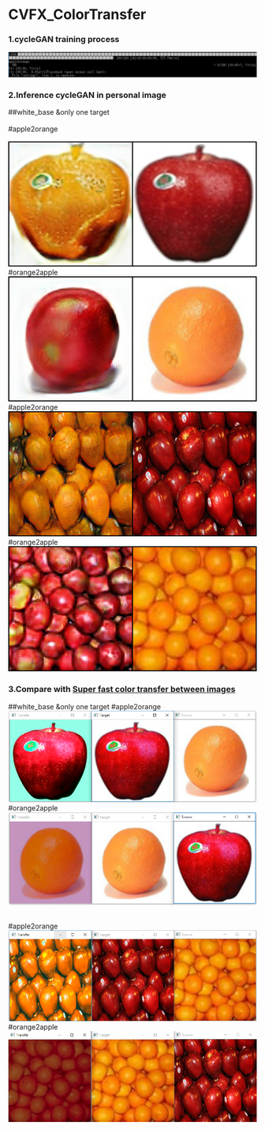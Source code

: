 # CVFX_ColorTransfer 

  ### 1.cycleGAN training process 
  ![image](https://github.com/CharlieYao1996/CVFX_ColorTransfer-/blob/master/progress%20bar.png)
  ### 2.Inference cycleGAN in personal image
  ##white_base &only one target
  <br></br>
  #apple2orange
  <br></br>
  ![image](https://github.com/CharlieYao1996/CVFX_ColorTransfer-/blob/master/apple2orange_Epoch200_01.png)
  #orange2apple
  ![image](https://github.com/CharlieYao1996/CVFX_ColorTransfer-/blob/master/orange2apple_Epoch200_01.png)
  #apple2orange
  ![image](https://github.com/CharlieYao1996/CVFX_ColorTransfer-/blob/master/apple2orange_Epoch200_02.PNG)
  #orange2apple
  ![image](https://github.com/CharlieYao1996/CVFX_ColorTransfer-/blob/master/orange2apple_Epoch200_02.PNG)
  ### 3.Compare with [Super fast color transfer between images](https://github.com/jrosebr1/color_transfer)
  ##white_base &only one target
  #apple2orange
  ![image](https://github.com/CharlieYao1996/CVFX_ColorTransfer-/blob/master/apple2orange_ref_01.png)
  #orange2apple
  ![image](https://github.com/CharlieYao1996/CVFX_ColorTransfer-/blob/master/orange2apple_ref_01.png)
  <br></br>
  
  #apple2orange
  ![image](https://github.com/CharlieYao1996/CVFX_ColorTransfer-/blob/master/apple2orange_ref_02.PNG)
  #orange2apple
  ![image](https://github.com/CharlieYao1996/CVFX_ColorTransfer-/blob/master/orange2apple_ref_02.PNG)
